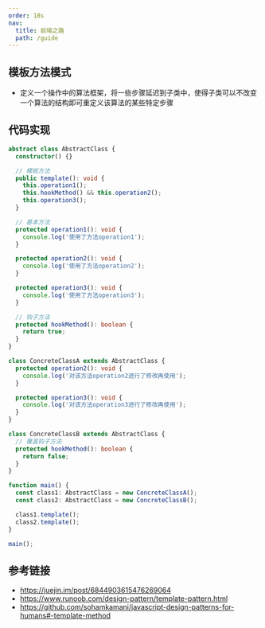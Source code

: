 ```yaml
---
order: 18s
nav:
  title: 前端之路
  path: /guide
---
```


## 模板方法模式

- 定义一个操作中的算法框架，将一些步骤延迟到子类中，使得子类可以不改变一个算法的结构即可重定义该算法的某些特定步骤

## 代码实现

```typescript
abstract class AbstractClass {
  constructor() {}

  // 模板方法
  public template(): void {
    this.operation1();
    this.hookMethod() && this.operation2();
    this.operation3();
  }

  // 基本方法
  protected operation1(): void {
    console.log('使用了方法operation1');
  }

  protected operation2(): void {
    console.log('使用了方法operation2');
  }

  protected operation3(): void {
    console.log('使用了方法operation3');
  }

  // 钩子方法
  protected hookMethod(): boolean {
    return true;
  }
}

class ConcreteClassA extends AbstractClass {
  protected operation2(): void {
    console.log('对该方法operation2进行了修改再使用');
  }

  protected operation3(): void {
    console.log('对该方法operation3进行了修改再使用');
  }
}

class ConcreteClassB extends AbstractClass {
  // 覆盖钩子方法
  protected hookMethod(): boolean {
    return false;
  }
}

function main() {
  const class1: AbstractClass = new ConcreteClassA();
  const class2: AbstractClass = new ConcreteClassB();

  class1.template();
  class2.template();
}

main();
```

## 参考链接

- https://juejin.im/post/6844903615476269064
- https://www.runoob.com/design-pattern/template-pattern.html
- https://github.com/sohamkamani/javascript-design-patterns-for-humans#-template-method
